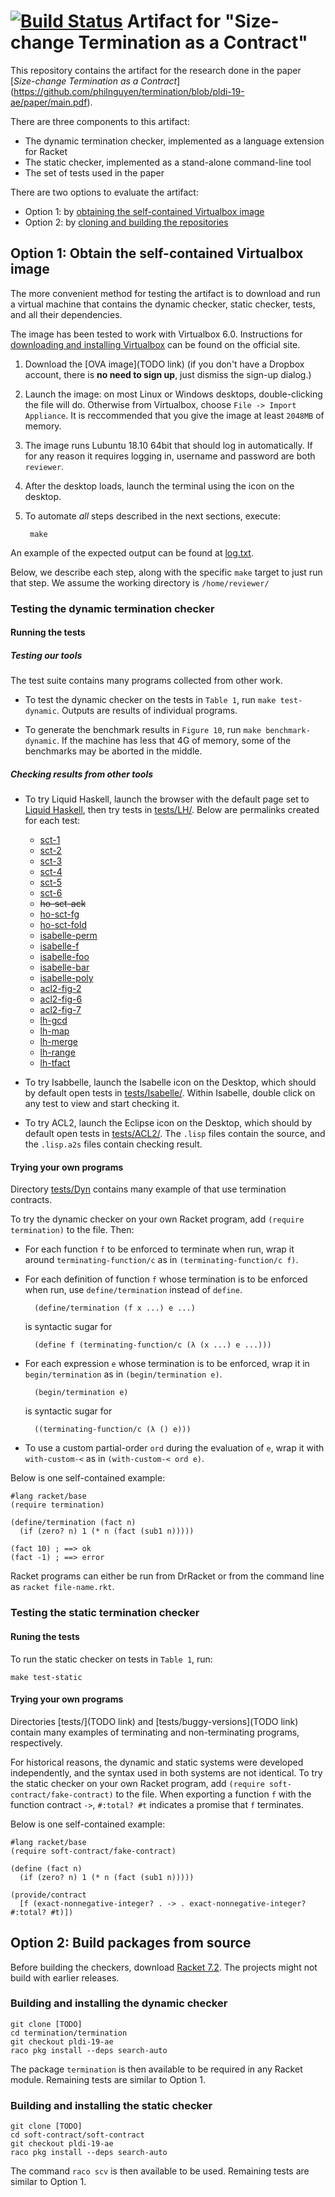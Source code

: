 [![Build Status](https://travis-ci.org/philnguyen/termination.svg?branch=pldi-19-ae)](https://travis-ci.org/philnguyen/termination)
Artifact for "Size-change Termination as a Contract"
=========================================

This repository contains the artifact for the research done in the paper
[*Size-change Termination as a Contract*]
(https://github.com/philnguyen/termination/blob/pldi-19-ae/paper/main.pdf).

There are three components to this artifact:
* The dynamic termination checker, implemented as a language extension for Racket
* The static checker, implemented as a stand-alone command-line tool
* The set of tests used in the paper

There are two options to evaluate the artifact:
* Option 1: by [obtaining the self-contained Virtualbox image](#option-1-obtain-the-self-contained-virtualbox-image)
* Option 2: by [cloning and building the repositories](#option-2-build-packages-from-source)

## Option 1: Obtain the self-contained Virtualbox image

The more convenient method for testing the artifact is to download and run a
virtual machine that contains the dynamic checker, static checker, tests, and all
their dependencies.

The image has been tested to work with Virtualbox 6.0.
Instructions for
[downloading and installing Virtualbox](https://www.virtualbox.org/wiki/Downloads)
can be found on the official site.

1. Download the [OVA image](TODO link)
(if you don't have a Dropbox account, there is **no need to sign up**,
just dismiss the sign-up dialog.)

2. Launch the image: on most Linux or Windows desktops, double-clicking the file will do.
Otherwise from Virtualbox, choose `File -> Import Appliance`. It is reccommended
that you give the image at least `2048MB` of memory.

3. The image runs Lubuntu 18.10 64bit that should log in automatically.
   If for any reason it requires logging in, username and password are both `reviewer`.

4. After the desktop loads, launch the terminal using the icon on the desktop.

5. To automate *all* steps described in the next sections, execute:

        make
        
An example of the expected output can be found at
[log.txt](https://github.com/philnguyen/termination/tree/pldi-19-ae/log.txt).

Below, we describe each step, along with the specific `make` target to just run
that step.
We assume the working directory is `/home/reviewer/`

### Testing the dynamic termination checker

#### Running the tests

##### Testing our tools

The test suite contains many programs collected from other work.

* To test the dynamic checker on the tests in `Table 1`, run `make test-dynamic`.
  Outputs are results of individual programs.
        
* To generate the benchmark results in `Figure 10`, run `make benchmark-dynamic`.
  If the machine has less that 4G of memory, some of the benchmarks may be aborted in the middle.

##### Checking results from other tools

* To try Liquid Haskell, launch the browser with the default page set to
  [Liquid Haskell](http://goto.ucsd.edu:8090/index.html#?demo=blank.hs),
  then try tests in [tests/LH/](https://github.com/philnguyen/termination/tree/pldi-19-ae/termination/tests/LH).
  Below are permalinks created for each test:
  
  + [sct-1](http://goto.ucsd.edu:8090/index.html#?demo=permalink%2F1550704801_16372.hs)
  + [sct-2](http://goto.ucsd.edu:8090/index.html#?demo=permalink%2F1550704940_16374.hs)
  + [sct-3](http://goto.ucsd.edu:8090/index.html#?demo=permalink%2F1550704966_16377.hs)
  + [sct-4](http://goto.ucsd.edu:8090/index.html#?demo=permalink%2F1550704989_16379.hs)
  + [sct-5](http://goto.ucsd.edu:8090/index.html#?demo=permalink%2F1550705009_16381.hs)
  + [sct-6](http://goto.ucsd.edu:8090/index.html#?demo=permalink%2F1550705036_16383.hs)
  + ~~ho-sct-ack~~
  + [ho-sct-fg](http://goto.ucsd.edu:8090/index.html#?demo=permalink%2F1550705083_16385.hs)
  + [ho-sct-fold](http://goto.ucsd.edu:8090/index.html#?demo=permalink%2F1550705103_16387.hs)
  + [isabelle-perm](http://goto.ucsd.edu:8090/index.html#?demo=permalink%2F1550705121_16389.hs)
  + [isabelle-f](http://goto.ucsd.edu:8090/index.html#?demo=permalink%2F1550705155_16392.hs)
  + [isabelle-foo](http://goto.ucsd.edu:8090/index.html#?demo=permalink%2F1550705177_16394.hs)
  + [isabelle-bar](http://goto.ucsd.edu:8090/index.html#?demo=permalink%2F1550705202_16397.hs)
  + [isabelle-poly](http://goto.ucsd.edu:8090/index.html#?demo=permalink%2F1550705219_16399.hs)
  + [acl2-fig-2](http://goto.ucsd.edu:8090/index.html#?demo=permalink%2F1550704551_16364.hs)
  + [acl2-fig-6](http://goto.ucsd.edu:8090/index.html#?demo=permalink%2F1550704641_16366.hs)
  + [acl2-fig-7](http://goto.ucsd.edu:8090/index.html#?demo=permalink%2F1550704719_16370.hs)
  + [lh-gcd](http://goto.ucsd.edu:8090/index.html#?demo=permalink%2F1550705241_16401.hs)
  + [lh-map](http://goto.ucsd.edu:8090/index.html#?demo=permalink%2F1550705259_16403.hs)
  + [lh-merge](http://goto.ucsd.edu:8090/index.html#?demo=permalink%2F1550705279_16405.hs)
  + [lh-range](http://goto.ucsd.edu:8090/index.html#?demo=permalink%2F1550705334_16409.hs)
  + [lh-tfact](http://goto.ucsd.edu:8090/index.html#?demo=permalink%2F1550705307_16407.hs)

* To try Isabbelle, launch the Isabelle icon on the Desktop, which should by default open tests in
  [tests/Isabelle/](https://github.com/philnguyen/termination/tree/pldi-19-ae/termination/tests/Isabelle).
  Within Isabelle, double click on any test to view and start checking it.

* To try ACL2, launch the Eclipse icon on the Desktop, which should by default open tests in
  [tests/ACL2/](https://github.com/philnguyen/termination/tree/pldi-19-ae/termination/tests/ACL2).
  The `.lisp` files contain the source, and the `.lisp.a2s` files contain checking result.
  
    
#### Trying your own programs

Directory [tests/Dyn](https://github.com/philnguyen/termination/tree/pldi-19-ae/termination/tests/Dyn)
contains many example of that use termination contracts.

To try the dynamic checker on your own Racket program,
add `(require termination)` to the file. Then:

* For each function `f` to be enforced to terminate when run, wrap it around
  `terminating-function/c` as in `(terminating-function/c f)`.
  
* For each definition of function `f` whose termination is to be enforced when run,
  use `define/termination` instead of `define`.
  
        (define/termination (f x ...) e ...)
        
  is syntactic sugar for
  
        (define f (terminating-function/c (λ (x ...) e ...)))
  
* For each expression `e` whose termination is to be enforced, wrap it in
  `begin/termination` as in `(begin/termination e)`.
  
        (begin/termination e)
        
  is syntactic sugar for
  
        ((terminating-function/c (λ () e)))
        
* To use a custom partial-order `ord` during the evaluation of `e`,
  wrap it with `with-custom-<` as in `(with-custom-< ord e)`.

Below is one self-contained example:

```racket
#lang racket/base
(require termination)

(define/termination (fact n)
  (if (zero? n) 1 (* n (fact (sub1 n)))))

(fact 10) ; ==> ok
(fact -1) ; ==> error
```

Racket programs can either be run from DrRacket or from the command line as `racket file-name.rkt`.

### Testing the static termination checker

#### Runing the tests

To run the static checker on tests in `Table 1`, run:

    make test-static

#### Trying your own programs 

Directories [tests/](TODO link) and [tests/buggy-versions](TODO link)
contain many examples of terminating and non-terminating programs, respectively.

For historical reasons, the dynamic and static systems were developed independently,
and the syntax used in both systems are not identical.
To try the static checker on your own Racket program,
add `(require soft-contract/fake-contract)` to the file.
When exporting a function `f` with the function contract `->`,
`#:total? #t` indicates a promise that `f` terminates.

Below is one self-contained example:

```racket
#lang racket/base
(require soft-contract/fake-contract)

(define (fact n)
  (if (zero? n) 1 (* n (fact (sub1 n)))))

(provide/contract
  [f (exact-nonnegative-integer? . -> . exact-nonnegative-integer? #:total? #t)])
```

## Option 2: Build packages from source

Before building the checkers,
download [Racket 7.2](https://download.racket-lang.org/).
The projects might not build with earlier releases.

### Building and installing the dynamic checker

    git clone [TODO]
    cd termination/termination
    git checkout pldi-19-ae
    raco pkg install --deps search-auto

The package `termination` is then available to be required in any Racket module.
Remaining tests are similar to Option 1.

### Building and installing the static checker

    git clone [TODO]
    cd soft-contract/soft-contract
    git checkout pldi-19-ae
    raco pkg install --deps search-auto

The command `raco scv` is then available to be used.
Remaining tests are similar to Option 1.
